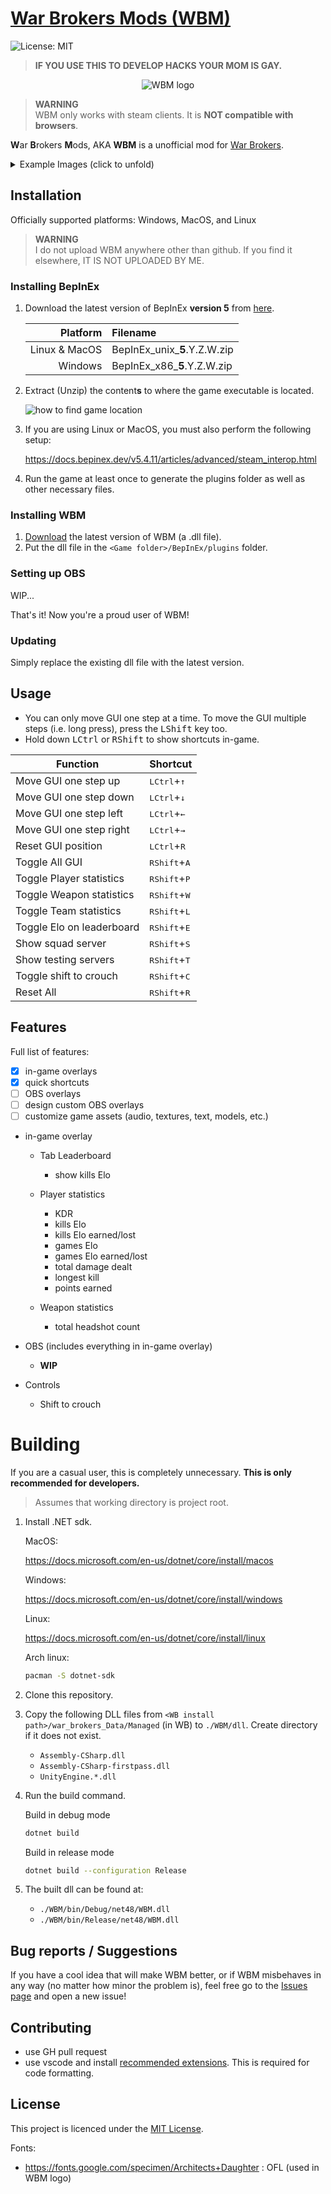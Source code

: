 # [War Brokers Mods (WBM)](https://github.com/developomp/WBM)

![License: MIT](https://img.shields.io/github/license/developomp/WBM?style=flat-square&color=blue)

> **IF YOU USE THIS TO DEVELOP HACKS YOUR MOM IS GAY.**

<p align="center">
  <img src="images/WBM.png" alt="WBM logo"/>
</p>

> **WARNING**<br />
> WBM only works with steam clients. It is **NOT compatible with browsers**.

**W**ar **B**rokers **M**ods, AKA **WBM** is a unofficial mod for [War Brokers](https://store.steampowered.com/app/750470).<br />

<details>
<summary>Example Images (click to unfold)</summary>

![Example 1](./images/example1.png)

![Example 2](./images/example2.png)

![Example 3](./images/example3.png)

</details>

## Installation

Officially supported platforms: Windows, MacOS, and Linux

> **WARNING**<br />
> I do not upload WBM anywhere other than github. If you find it elsewhere, IT IS NOT UPLOADED BY ME.

### Installing BepInEx

1. Download the latest version of BepInEx **version 5** from [here](https://github.com/BepInEx/BepInEx/releases).

   |      Platform | Filename                      |
   | ------------: | :---------------------------- |
   | Linux & MacOS | BepInEx_unix\_**5**.Y.Z.W.zip |
   |       Windows | BepInEx_x86\_**5**.Y.Z.W.zip  |

2. Extract (Unzip) the content**s** to where the game executable is located.

   ![how to find game location](./images/local_files.png)

3. If you are using Linux or MacOS, you must also perform the following setup:

   https://docs.bepinex.dev/v5.4.11/articles/advanced/steam_interop.html

4. Run the game at least once to generate the plugins folder as well as other necessary files.

### Installing WBM

1. [Download](https://github.com/developomp/WBM/releases/latest) the latest version of WBM (a .dll file).
2. Put the dll file in the `<Game folder>/BepInEx/plugins` folder.

### Setting up OBS

WIP...

That's it! Now you're a proud user of WBM!

### Updating

Simply replace the existing dll file with the latest version.

## Usage

- You can only move GUI one step at a time. To move the GUI multiple steps (i.e. long press), press the <kbd>LShift</kbd> key too.
- Hold down <kbd>LCtrl</kbd> or <kbd>RShift</kbd> to show shortcuts in-game.

| Function                  | Shortcut                       |
| ------------------------- | ------------------------------ |
| Move GUI one step up      | <kbd>LCtrl</kbd>+<kbd>↑</kbd>  |
| Move GUI one step down    | <kbd>LCtrl</kbd>+<kbd>↓</kbd>  |
| Move GUI one step left    | <kbd>LCtrl</kbd>+<kbd>←</kbd>  |
| Move GUI one step right   | <kbd>LCtrl</kbd>+<kbd>→</kbd>  |
| Reset GUI position        | <kbd>LCtrl</kbd>+<kbd>R</kbd>  |
| Toggle All GUI            | <kbd>RShift</kbd>+<kbd>A</kbd> |
| Toggle Player statistics  | <kbd>RShift</kbd>+<kbd>P</kbd> |
| Toggle Weapon statistics  | <kbd>RShift</kbd>+<kbd>W</kbd> |
| Toggle Team statistics    | <kbd>RShift</kbd>+<kbd>L</kbd> |
| Toggle Elo on leaderboard | <kbd>RShift</kbd>+<kbd>E</kbd> |
| Show squad server         | <kbd>RShift</kbd>+<kbd>S</kbd> |
| Show testing servers      | <kbd>RShift</kbd>+<kbd>T</kbd> |
| Toggle shift to crouch    | <kbd>RShift</kbd>+<kbd>C</kbd> |
| Reset All                 | <kbd>RShift</kbd>+<kbd>R</kbd> |

## Features

Full list of features:

- [x] in-game overlays
- [x] quick shortcuts
- [ ] OBS overlays
- [ ] design custom OBS overlays
- [ ] customize game assets (audio, textures, text, models, etc.)

- in-game overlay

  - Tab Leaderboard

    - show kills Elo

  - Player statistics

    - KDR
    - kills Elo
    - kills Elo earned/lost
    - games Elo
    - games Elo earned/lost
    - total damage dealt
    - longest kill
    - points earned

  - Weapon statistics

    - total headshot count

- OBS (includes everything in in-game overlay)

  - **WIP**

  <!-- - [ ] top player per criteria (kills, longest kills, points, etc.)
  - [ ] kill streak
  - [ ] hit accuracy
  - [ ] game mode
  - [ ] team score
  - [ ] server id
  - [ ] streamer ID
  - [ ] survivors left in a BR match
  - [ ] teammate name
  - [ ] played game history (win, lose, and by how much)
  - [ ] ping in millisecond per player
  - [ ] if a player is a bot or not
  - [ ] Daily and history record -->

- Controls

  - Shift to crouch

# Building

If you are a casual user, this is completely unnecessary. **This is only recommended for developers.**

> Assumes that working directory is project root.

1. Install .NET sdk.

   MacOS:

   https://docs.microsoft.com/en-us/dotnet/core/install/macos

   Windows:

   https://docs.microsoft.com/en-us/dotnet/core/install/windows

   Linux:

   https://docs.microsoft.com/en-us/dotnet/core/install/linux

   Arch linux:

   ```bash
   pacman -S dotnet-sdk
   ```

2. Clone this repository.
3. Copy the following DLL files from `<WB install path>/war_brokers_Data/Managed` (in WB) to `./WBM/dll`. Create directory if it does not exist.

   - `Assembly-CSharp.dll`
   - `Assembly-CSharp-firstpass.dll`
   - `UnityEngine.*.dll`

4. Run the build command.

   Build in debug mode

   ```bash
   dotnet build
   ```

   Build in release mode

   ```bash
   dotnet build --configuration Release
   ```

5. The built dll can be found at:

   - `./WBM/bin/Debug/net48/WBM.dll`
   - `./WBM/bin/Release/net48/WBM.dll`

## Bug reports / Suggestions

If you have a cool idea that will make WBM better, or if WBM misbehaves in any way (no matter how minor the problem is), feel free go to the [Issues page](https://github.com/developomp/WBM/issues) and open a new issue!

## Contributing

- use GH pull request
- use vscode and install [recommended extensions](.vscode/extensions.json). This is required for code formatting.

## License

This project is licenced under the [MIT License](https://opensource.org/licenses/MIT).

Fonts:

- https://fonts.google.com/specimen/Architects+Daughter : OFL (used in WBM logo)

